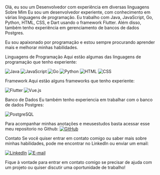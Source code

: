 Olá, eu sou um Desenvolvedor com experiência em diversas linguagens
Sobre Mim
Eu sou um desenvolvedor experiente, com conhecimento em várias linguagens de programação. Eu trabalho com Java, JavaScript, Go, Python, HTML, CSS, e Dart usando o framework Flutter. Além disso, também tenho experiência em gerenciamento de bancos de dados Postgres.

Eu sou apaixonado por programação e estou sempre procurando aprender mais e melhorar minhas habilidades.

Linguagens de Programação
Aqui estão algumas das linguagens de programação que tenho experiente:

![Java](https://img.shields.io/badge/Java-007396?style=for-the-badge&logo=java&logoColor=white)
![JavaScript](https://img.shields.io/badge/JavaScript-F7DF1E?style=for-the-badge&logo=javascript&logoColor=black)
![Go](https://img.shields.io/badge/Go-00ADD8?style=for-the-badge&logo=go&logoColor=white)
![Python](https://img.shields.io/badge/Python-3776AB?style=for-the-badge&logo=python&logoColor=white)
![HTML](https://img.shields.io/badge/HTML-E34F26?style=for-the-badge&logo=html5&logoColor=white)
![CSS](https://img.shields.io/badge/CSS-1572B6?style=for-the-badge&logo=css3&logoColor=white)

Framework
Aqui estão alguns frameworks que tenho experiente:

![Flutter](https://img.shields.io/badge/Flutter-02569B?style=for-the-badge&logo=flutter&logoColor=white)
![Vue.js](https://img.shields.io/badge/Vue.js-4FC08D?style=for-the-badge&logo=vue-dot-js&logoColor=white)

Banco de Dados
Eu também tenho experiencia em trabalhar com o banco de dados Postgres:

![PostgreSQL](https://img.shields.io/badge/PostgreSQL-336791?style=for-the-badge&logo=postgresql&logoColor=white)

Para acompanhar minhas anotações e meusestudos basta acessar esse meu repositorio no Github:
[![GitHub](https://img.shields.io/badge/GitHub-100000?style=for-the-badge&logo=github&logoColor=white)](https://github.com/LucasMacedoViana/Estudo)


Contato
Se você quiser entrar em contato comigo ou saber mais sobre minhas habilidades, pode me encontrar no LinkedIn ou enviar um email:

[![LinkedIn](https://img.shields.io/badge/LinkedIn-0077B5?style=for-the-badge&logo=linkedin&logoColor=white)](https://www.linkedin.com/in/lucasmacedoviana/)
[![E-mail](https://img.shields.io/badge/Email-D14836?style=for-the-badge&logo=gmail&logoColor=white)](mailto:lucasmacedo9@hotmail.com)


Fique à vontade para entrar em contato comigo se precisar de ajuda com um projeto ou quiser discutir uma oportunidade de trabalho!

